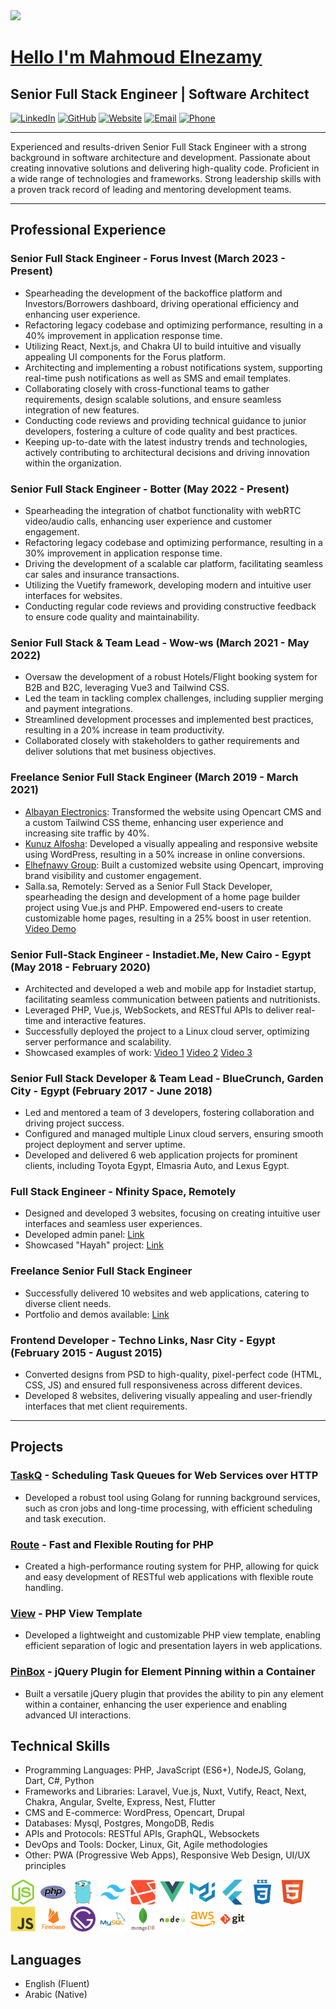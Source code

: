 <div id="header">
  <img src="https://avatars.githubusercontent.com/u/3946147?v=4" width="100"/>
  <h1><a href="https://nezamy.com" target="_blank">Hello I'm Mahmoud Elnezamy</a></h1>
</div>

## Senior Full Stack Engineer | Software Architect

[![LinkedIn](https://img.shields.io/badge/LinkedIn-nezamy-blue)](https://www.linkedin.com/in/nezamy/)
[![GitHub](https://img.shields.io/badge/GitHub-nezamy-black)](https://github.com/nezamy)
[![Website](https://img.shields.io/badge/Website-https%3A%2F%2Fnezamy.com-lightgrey)](https://nezamy.com)
[![Email](https://img.shields.io/badge/Email-mahmoud%40nezamy.com-red)](mailto:mahmoud@nezamy.com)
[![Phone](https://img.shields.io/badge/Phone-%2B20%2010110%2031461-brightgreen)](tel:+201011031461)

---

Experienced and results-driven Senior Full Stack Engineer with a strong background in software architecture and development. Passionate about creating innovative solutions and delivering high-quality code. Proficient in a wide range of technologies and frameworks. Strong leadership skills with a proven track record of leading and mentoring development teams.

---

## Professional Experience

### Senior Full Stack Engineer - Forus Invest (March 2023 - Present)

- Spearheading the development of the backoffice platform and Investors/Borrowers dashboard, driving operational efficiency and enhancing user experience.
- Refactoring legacy codebase and optimizing performance, resulting in a 40% improvement in application response time.
- Utilizing React, Next.js, and Chakra UI to build intuitive and visually appealing UI components for the Forus platform.
- Architecting and implementing a robust notifications system, supporting real-time push notifications as well as SMS and email templates.
- Collaborating closely with cross-functional teams to gather requirements, design scalable solutions, and ensure seamless integration of new features.
- Conducting code reviews and providing technical guidance to junior developers, fostering a culture of code quality and best practices.
- Keeping up-to-date with the latest industry trends and technologies, actively contributing to architectural decisions and driving innovation within the organization.


### Senior Full Stack Engineer - Botter (May 2022 - Present)

- Spearheading the integration of chatbot functionality with webRTC video/audio calls, enhancing user experience and customer engagement.
- Refactoring legacy codebase and optimizing performance, resulting in a 30% improvement in application response time.
- Driving the development of a scalable car platform, facilitating seamless car sales and insurance transactions.
- Utilizing the Vuetify framework, developing modern and intuitive user interfaces for websites.
- Conducting regular code reviews and providing constructive feedback to ensure code quality and maintainability.

### Senior Full Stack & Team Lead - Wow-ws (March 2021 - May 2022)

- Oversaw the development of a robust Hotels/Flight booking system for B2B and B2C, leveraging Vue3 and Tailwind CSS.
- Led the team in tackling complex challenges, including supplier merging and payment integrations.
- Streamlined development processes and implemented best practices, resulting in a 20% increase in team productivity.
- Collaborated closely with stakeholders to gather requirements and deliver solutions that met business objectives.

### Freelance Senior Full Stack Engineer (March 2019 - March 2021)

- [Albayan Electronics](https://drive.google.com/drive/folders/1svUL_Y7bYzwPhmKiTjYk0GldTVCufkTC?usp=sharing): Transformed the website using Opencart CMS and a custom Tailwind CSS theme, enhancing user experience and increasing site traffic by 40%.
- [Kunuz Alfosha](http://kunuz-alfosha.com/): Developed a visually appealing and responsive website using WordPress, resulting in a 50% increase in online conversions.
- [Elhefnawy Group](https://elhefnawygroup.com/): Built a customized website using Opencart, improving brand visibility and customer engagement.
- Salla.sa, Remotely: Served as a Senior Full Stack Developer, spearheading the design and development of a home page builder project using Vue.js and PHP. Empowered end-users to create customizable home pages, resulting in a 25% boost in user retention. [Video Demo](https://www.youtube.com/watch?v=taomnAnFmHM)
  

### Senior Full-Stack Engineer - Instadiet.Me, New Cairo - Egypt (May 2018 - February 2020)

- Architected and developed a web and mobile app for Instadiet startup, facilitating seamless communication between patients and nutritionists.
- Leveraged PHP, Vue.js, WebSockets, and RESTful APIs to deliver real-time and interactive features.
- Successfully deployed the project to a Linux cloud server, optimizing server performance and scalability.
- Showcased examples of work: [Video 1](https://www.youtube.com/watch?v=e9YxBRfQ8wc)  [Video 2](https://www.youtube.com/watch?v=NS4XScPcJO0)   [Video 3](https://www.youtube.com/watch?v=Im2CVTMOeoM)

### Senior Full Stack Developer & Team Lead - BlueCrunch, Garden City - Egypt (February 2017 - June 2018)

- Led and mentored a team of 3 developers, fostering collaboration and driving project success.
- Configured and managed multiple Linux cloud servers, ensuring smooth project deployment and server uptime.
- Developed and delivered 6 web application projects for prominent clients, including Toyota Egypt, Elmasria Auto, and Lexus Egypt. [](https://showroom.lexus.com.eg/builder#/36475f0a-3365-11e8-99e3-6e9437123a2a)

### Full Stack Engineer - Nfinity Space, Remotely

- Designed and developed 3 websites, focusing on creating intuitive user interfaces and seamless user experiences.
- Developed admin panel: [Link](https://www.youtube.com/watch?v=SE1NOSkqgew)
- Showcased "Hayah" project: [Link](https://drive.google.com/drive/folders/1vKSudRYBZI6i_bG1mmO3HzryS54ezDy8?usp=sharing)

### Freelance Senior Full Stack Engineer

- Successfully delivered 10 websites and web applications, catering to diverse client needs.
- Portfolio and demos available: [Link](https://www.youtube.com/watch?v=xNM0V81BPqg)

### Frontend Developer - Techno Links, Nasr City - Egypt (February 2015 - August 2015)

- Converted designs from PSD to high-quality, pixel-perfect code (HTML, CSS, JS) and ensured full responsiveness across different devices.
- Developed 8 websites, delivering visually appealing and user-friendly interfaces that met client requirements.

---

## Projects

### [TaskQ](https://github.com/mindblowup/taskq) - Scheduling Task Queues for Web Services over HTTP
- Developed a robust tool using Golang for running background services, such as cron jobs and long-time processing, with efficient scheduling and task execution.

### [Route](https://github.com/nezamy/route) - Fast and Flexible Routing for PHP
- Created a high-performance routing system for PHP, allowing for quick and easy development of RESTful web applications with flexible route handling.

### [View](https://github.com/nezamy/view) - PHP View Template
- Developed a lightweight and customizable PHP view template, enabling efficient separation of logic and presentation layers in web applications.

### [PinBox](https://github.com/nezamy/jquery.pinBox) - jQuery Plugin for Element Pinning within a Container
- Built a versatile jQuery plugin that provides the ability to pin any element within a container, enhancing the user experience and enabling advanced UI interactions.


## Technical Skills

- Programming Languages: PHP, JavaScript (ES6+), NodeJS, Golang, Dart, C#, Python
- Frameworks and Libraries: Laravel, Vue.js, Nuxt, Vutify, React, Next, Chakra, Angular, Svelte, Express, Nest, Flutter
- CMS and E-commerce: WordPress, Opencart, Drupal
- Databases: Mysql, Postgres, MongoDB, Redis
- APIs and Protocols: RESTful APIs, GraphQL, Websockets
- DevOps and Tools: Docker, Linux, Git, Agile methodologies
- Other: PWA (Progressive Web Apps), Responsive Web Design, UI/UX principles

<div>
  <img src="https://github.com/devicons/devicon/blob/master/icons/nodejs/nodejs-original.svg" title="nodejs" alt="nodejs" width="40" height="40"/>&nbsp;
  <img src="https://github.com/devicons/devicon/blob/master/icons/php/php-original.svg" title="PHP" alt="PHP" width="40" height="40"/>&nbsp;
  <img src="https://github.com/devicons/devicon/blob/master/icons/go/go-original.svg" title="Go" alt="GO" width="40" height="40"/>&nbsp;
  <img src="https://github.com/devicons/devicon/blob/master/icons/tailwindcss/tailwindcss-plain.svg" title="tailwindcss" alt="tailwindcss" width="40" height="40"/>&nbsp;
  <img src="https://github.com/devicons/devicon/blob/master/icons/laravel/laravel-plain.svg" title="laravel" alt="laravel" width="40" height="40"/>&nbsp;
  <img src="https://github.com/devicons/devicon/blob/master/icons/vuejs/vuejs-original.svg" title="Vue" alt="Vue" width="40" height="40"/>&nbsp;
  <img src="https://github.com/devicons/devicon/blob/master/icons/materialui/materialui-original.svg" title="Material UI" alt="Material UI" width="40" height="40"/>&nbsp;
  <img src="https://github.com/devicons/devicon/blob/master/icons/flutter/flutter-original.svg" title="Flutter" alt="Flutter" width="40" height="40"/>&nbsp;
  <img src="https://github.com/devicons/devicon/blob/master/icons/css3/css3-plain-wordmark.svg"  title="CSS3" alt="CSS" width="40" height="40"/>&nbsp;
  <img src="https://github.com/devicons/devicon/blob/master/icons/html5/html5-original.svg" title="HTML5" alt="HTML" width="40" height="40"/>&nbsp;
  <img src="https://github.com/devicons/devicon/blob/master/icons/javascript/javascript-original.svg" title="JavaScript" alt="JavaScript" width="40" height="40"/>&nbsp;
  <img src="https://github.com/devicons/devicon/blob/master/icons/firebase/firebase-plain-wordmark.svg" title="Firebase" alt="Firebase" width="40" height="40"/>&nbsp;
  <img src="https://github.com/devicons/devicon/blob/master/icons/gatsby/gatsby-original.svg" title="Gatsby"  alt="Gatsby" width="40" height="40"/>&nbsp;
  <img src="https://github.com/devicons/devicon/blob/master/icons/mysql/mysql-original-wordmark.svg" title="MySQL"  alt="MySQL" width="40" height="40"/>&nbsp;
  <img src="https://github.com/devicons/devicon/blob/master/icons/mongodb/mongodb-original-wordmark.svg" title="mongodb"  alt="mongodb" width="40" height="40"/>&nbsp;
  <img src="https://github.com/devicons/devicon/blob/master/icons/nodejs/nodejs-original-wordmark.svg" title="NodeJS" alt="NodeJS" width="40" height="40"/>&nbsp;
  <img src="https://github.com/devicons/devicon/blob/master/icons/amazonwebservices/amazonwebservices-plain-wordmark.svg" title="AWS" alt="AWS" width="40" height="40"/>&nbsp;
  <img src="https://github.com/devicons/devicon/blob/master/icons/git/git-original-wordmark.svg" title="Git" alt="Git" width="40" height="40"/>
</div>

## Languages

- English (Fluent)
- Arabic (Native)

